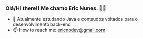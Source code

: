 ### Olá/Hi there!! Me chamo Eric Nunes. 🙋‍♂️

- 🌱 Atualmente estudando Java e conteudos voltados para o desenvolvimento back-end
- 📫 How to reach me: ericnpdev@gmail.com


